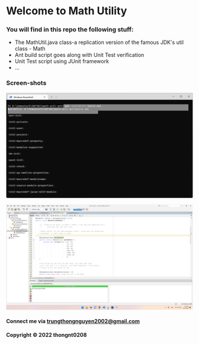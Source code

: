 # Welcome to Math Utility

### You will find in this repo the following stuff:

* The MathUtil.java class-a replication version of the famous JDK's util class - Math 
* Ant build script goes along with Unit Test verification 
* Unit Test script using JUnit framework
* ...

### Screen-shots

![Build process with Ant](https://github.com/thongnt0208/math-util-ant/blob/main/screenshot/build-process-with-ant.png)

![DDT source code using JUnit](https://github.com/thongnt0208/math-util-ant/blob/main/screenshot/unit-test-with-ddt.png)


#### Connect me via trungthongnguyen2002@gmail.com

#### Copyright &#169; 2022 thongnt0208
